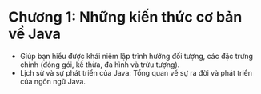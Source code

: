 # Chương 1: Những kiến thức cơ bản về Java
- Giúp bạn hiểu được khái niệm lập trình hướng đối tượng, các đặc trưng chính (đóng gói, kế thừa, đa hình và trừu tượng).
- Lịch sử và sự phát triển của Java: Tổng quan về sự ra đời và phát triển của ngôn ngữ Java.